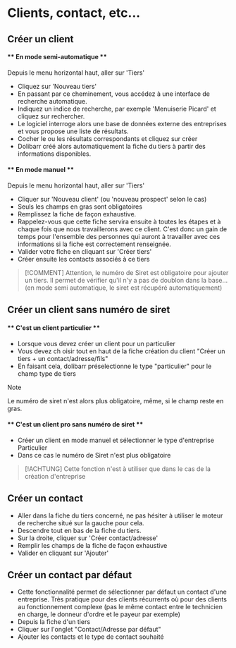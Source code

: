  # Clients, contact, etc...

## Créer un client 

<!-- tabs:start -->

#### ** En mode semi-automatique **

Depuis le menu horizontal haut, aller sur 'Tiers'
* Cliquez sur 'Nouveau tiers'
* En passant par ce cheminement, vous accédez à une interface de recherche automatique.
* Indiquez un indice de recherche, par exemple 'Menuiserie Picard' et cliquez sur rechercher.
* Le logiciel interroge alors une base de données externe des entreprises et vous propose une liste de résultats.
* Cocher le ou les résultats correspondants et cliquez sur créer
* Dolibarr créé alors automatiquement la fiche du tiers à partir des informations disponibles.

#### ** En mode manuel **

Depuis le menu horizontal haut, aller sur 'Tiers'
* Cliquer sur 'Nouveau client' (ou 'nouveau prospect' selon le cas)
* Seuls les champs en gras sont obligatoires
* Remplissez la fiche de façon exhaustive. 
* Rappelez-vous que cette fiche servira ensuite à toutes les étapes et à chaque fois que nous travaillerons avec ce client. C'est donc un gain de temps pour l'ensemble des personnes qui auront à travailler avec ces informations si la fiche est correctement renseignée.
* Valider votre fiche en cliquant sur 'Créer tiers'
* Créer ensuite les contacts associés à ce tiers

> [!COMMENT]
> Attention, le numéro de Siret est obligatoire pour ajouter un tiers. Il permet de vérifier qu'il n'y a pas de doublon dans la base…(en mode semi automatique, le siret est récupéré automatiquement)

<!-- tabs:end -->

## Créer un client sans numéro de siret

<!-- tabs:start -->

#### ** C'est un client particulier **

* Lorsque vous devez créer un client pour un particulier
* Vous devez ch oisir tout en haut de la fiche création du client "Créer un tiers + un contact/adresse/fils"
* En faisant cela, dolibarr préselectionne le type "particulier" pour le champ type de tiers
> [!NOTE]
> Le numéro de siret n'est alors plus obligatoire, même, si le champ reste en gras.

#### ** C'est un client pro sans numéro de siret **

* Créer un client en mode manuel et sélectionner le type d'entreprise Particulier
* Dans ce cas le numéro de Siret n'est plus obligatoire

> [!ACHTUNG]
> Cette fonction n'est à utiliser que dans le cas de la création d'entreprise

<!-- tabs:end -->

## Créer un contact
* Aller dans la fiche du tiers concerné, ne pas hésiter à utiliser le moteur de recherche situé sur la gauche pour cela.
* Descendre tout en bas de la fiche du tiers.
* Sur la droite, cliquer sur 'Créer contact/adresse'
* Remplir les champs de la fiche de façon exhaustive
* Valider en cliquant sur 'Ajouter'

## Créer un contact par défaut
* Cette fonctionnalité permet de sélectionner par défaut un contact d'une entreprise. Très pratique pour des clients récurrents où pour des clients au fonctionnement complexe (pas le même contact entre le technicien en charge, le donneur d'ordre et le payeur par exemple)
* Depuis la fiche d'un tiers
* Cliquer sur l'onglet "Contact/Adresse par défaut"
* Ajouter les contacts et le type de contact souhaité

